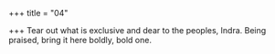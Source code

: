 +++
title = "04"

+++
Tear out what is exclusive and dear to the peoples, Indra.
Being praised, bring it here boldly, bold one.